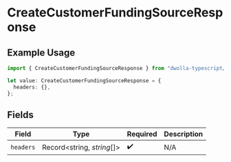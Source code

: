 # CreateCustomerFundingSourceResponse

## Example Usage

```typescript
import { CreateCustomerFundingSourceResponse } from "dwolla-typescript/models/operations";

let value: CreateCustomerFundingSourceResponse = {
  headers: {},
};
```

## Fields

| Field                      | Type                       | Required                   | Description                |
| -------------------------- | -------------------------- | -------------------------- | -------------------------- |
| `headers`                  | Record<string, *string*[]> | :heavy_check_mark:         | N/A                        |